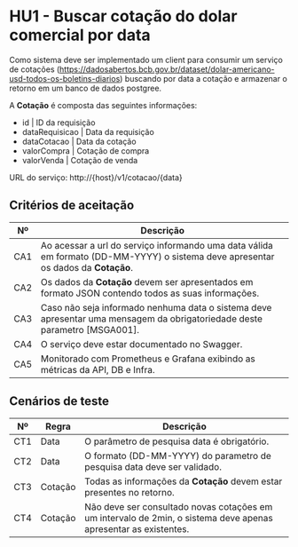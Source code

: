 # HU1 - Buscar cotação do dolar comercial por data

Como sistema deve ser implementado um client para consumir um serviço de cotações (https://dadosabertos.bcb.gov.br/dataset/dolar-americano-usd-todos-os-boletins-diarios) buscando por data a cotação e armazenar o retorno em um banco de dados postgree.

A **Cotação** é composta das seguintes informações:

- id | ID da requisição
- dataRequisicao | Data da requisição
- dataCotacao | Data da cotação
- valorCompra | Cotação de compra
- valorVenda | Cotação de venda

URL do serviço: http://{host}/v1/cotacao/{data}

## Critérios de aceitação

| Nº | Descrição |
| -- | -- |
|CA1|Ao acessar a url do serviço informando uma data válida em formato (DD-MM-YYYY) o sistema deve apresentar os dados da **Cotação**.|
|CA2|Os dados da **Cotação** devem ser apresentados em formato JSON contendo todos as suas informações.|
|CA3|Caso não seja informado nenhuma data o sistema deve apresentar uma mensagem da obrigatoriedade deste parametro [MSGA001].|
|CA4|O serviço deve estar documentado no Swagger.|
|CA5|Monitorado com Prometheus e Grafana exibindo as métricas da API, DB e Infra.|

## Cenários de teste

| Nº | Regra | Descrição |
| -- |-- | -- |
|CT1|Data|O parâmetro de pesquisa data é obrigatório.|
|CT2|Data|O formato (DD-MM-YYYY) do parametro de pesquisa data deve ser validado.|
|CT3|Cotação|Todas as informações da **Cotação** devem estar presentes no retorno.|
|CT4|Cotação|Não deve ser consultado novas cotações em um intervalo de 2min, o sistema deve apenas apresentar as existentes.|
